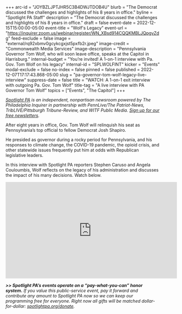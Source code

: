+++
arc-id = "JOYBZLJPTJHR5C3B4DWJTDOB4U"
blurb = "The Democrat discussed the challenges and highlights of his 8 years in office."
byline = "Spotlight PA Staff"
description = "The Democrat discussed the challenges and highlights of his 8 years in office."
draft = false
event-date = 2022-12-15T15:00:00-05:00
event-title = "Wolf's Legacy"
event-url = "https://inquirer.zoom.us/webinar/register/WN_XBsd914CQQKMBLJQpgvZdg"
feed-exclude = false
image = "external/rq92xbmv0gcykcgxjst5pxfb2r.jpeg"
image-credit = "Commonwealth Media Services"
image-description = "Pennsylvania Governor Tom Wolf, who will soon leave office, speaks at the Capitol in Harrisburg."
internal-budget = "You’re invited! A 1-on-1 interview with Pa. Gov. Tom Wolf on his legacy"
internal-id = "SPLWOLFINT"
kicker = "Events"
modal-exclude = false
no-index = false
pinned = false
published = 2022-12-07T17:17:43.868-05:00
slug = "pa-governor-tom-wolf-legacy-live-interview"
suppress-date = false
title = "WATCH: A 1-on-1 exit interview with outgoing Pa. Gov. Tom Wolf"
title-tag = "A live interview with PA Governor Tom Wolf"
topics = ["Events", "The Capitol"]
+++

<a href="https://www.spotlightpa.org/"><i>Spotlight PA</i></a><i> is an independent, nonpartisan newsroom powered by The Philadelphia Inquirer in partnership with PennLive/The Patriot-News, TribLIVE/Pittsburgh Tribune-Review, and WITF Public Media. </i><a href="https://www.spotlightpa.org/newsletters"><i>Sign up for our free newsletters</i></a><i>.</i>

After eight years in office, Gov. Tom Wolf will relinquish his seat as Pennsylvania’s top official to fellow Democrat Josh Shapiro.

He presided as governor during a rocky period for Pennsylvania, and his responses to climate change, the COVID-19 pandemic, the opioid crisis, and other statewide issues frequently put him at odds with Republican legislative leaders.

In this interview with Spotlight PA reporters Stephen Caruso and Angela Couloumbis, Wolf reflects on the legacy of his administration and discusses the impact of his many decisions. Watch below.

<iframe width="560" height="315" src="https://www.youtube.com/embed/FEKK_S5TF68?si=KHXrciOoyu2MS-Ly" title="YouTube video player" frameborder="0" allow="accelerometer; autoplay; clipboard-write; encrypted-media; gyroscope; picture-in-picture; web-share" referrerpolicy="strict-origin-when-cross-origin" allowfullscreen></iframe>

<i><b>&gt;&gt; Spotlight PA’s events operate on a “pay-what-you-can” honor system.</b></i><i> If you value this public-service event, pay it forward and contribute any amount to Spotlight PA now so we can keep our programming free for everyone. Right now all gifts will be matched dollar-for-dollar: </i><a href="https://www.spotlightpa.org/donate"><i>spotlightpa.org/donate</i></a><i>.</i>
